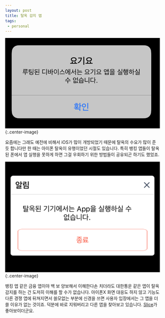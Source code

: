 ```yaml
---
layout: post
title: 탈옥 감지 앱
tags: 
 - personal
---
```


![yogiyo](/Resources/2018-06-05/yogiyo.png){:.center-image}

요즘에는 그래도 예전에 비해서 iOS가 많이 개방되었기 때문에 탈옥의 수요가 많이 준 듯 합니다만 한 때는 아이폰 탈옥이 유행이었던 시절도 있습니다. 특히 뱅킹 앱들이 탈옥된 폰에서 앱 실행을 못하게 하면 그걸 우회하기 위한 방법들이 공유되곤 하기도 했었죠.

![daehantongwoon](/Resources/2018-06-05/shipping.jpeg){:.center-image}

뱅킹 앱 같은 금융 앱이야 백 보 양보해서 이해한다손 치더라도 대한통운 같은 앱이 탈옥 감지를 하는 건 도저히 이해를 할 수가 없습니다. 아이폰X 화면 대응도 하지 않고 기능도 다른 경쟁 앱에 뒤쳐지면서 쓸모없는 부분에 신경을 쓰면 사용자 입장에서는 그 앱을 더 쓸 이유가 없는 것이죠. 덕분에 바로 지워버리고 다른 앱을 찾아보고 있습니다. [Slice](https://itunes.apple.com/us/app/slice-package.../id475854271?mt)가 좋아보이더군요.